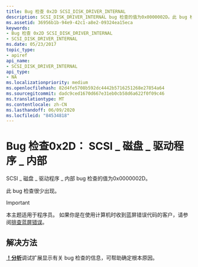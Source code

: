 ```yaml
---
title: Bug 检查 0x2D SCSI_DISK_DRIVER_INTERNAL
description: SCSI_DISK_DRIVER_INTERNAL bug 检查的值为0x0000002D。此 bug 检查很少出现。
ms.assetid: 36956b1b-94e9-42c1-a8e2-09324ea15eca
keywords:
- Bug 检查 0x2D SCSI_DISK_DRIVER_INTERNAL
- SCSI_DISK_DRIVER_INTERNAL
ms.date: 05/23/2017
topic_type:
- apiref
api_name:
- SCSI_DISK_DRIVER_INTERNAL
api_type:
- NA
ms.localizationpriority: medium
ms.openlocfilehash: 82d4fe5708b592dc4442b5716251268e27854a64
ms.sourcegitcommit: dadc9ced1670d667e31eb0cb58d6a622f0f09c46
ms.translationtype: MT
ms.contentlocale: zh-CN
ms.lasthandoff: 06/09/2020
ms.locfileid: "84534818"
---
```

# <a name="bug-check-0x2d-scsi_disk_driver_internal"></a>Bug 检查0x2D： SCSI \_ 磁盘 \_ 驱动程序 \_ 内部


SCSI \_ 磁盘 \_ 驱动程序 \_ 内部 bug 检查的值为0x0000002D。

此 bug 检查很少出现。

> [!IMPORTANT]
> 本主题适用于程序员。 如果你是在使用计算机时收到蓝屏错误代码的客户，请参阅[排查蓝屏错误](https://www.windows.com/stopcode)。



## <a name="resolution"></a>解决方法 
[**！分析**](-analyze.md)调试扩展显示有关 bug 检查的信息，可帮助确定根本原因。
 




